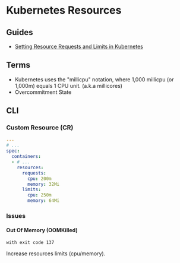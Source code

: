 # Kubernetes Resources

## Guides

- [Setting Resource Requests and Limits in Kubernetes](https://www.youtube.com/watch?v=xjpHggHKm78)

## Terms

- Kubernetes uses the "millicpu" notation, where 1,000 millicpu (or 1,000m) equals 1 CPU unit. (a.k.a millicores)
- Overcommitment State

## CLI

### Custom Resource (CR)

```yaml
---
# ...
spec:
  containers:
  - # ...
    resources:
      requests:
        cpu: 200m
        memory: 32Mi
      limits:
        cpu: 250m
        memory: 64Mi
```

### Issues

#### Out Of Memory (OOMKilled)

```log
with exit code 137
```

Increase resources limits (cpu/memory).
